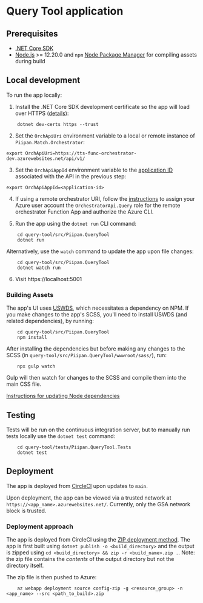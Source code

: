 # Query Tool application

## Prerequisites
- [.NET Core SDK](https://dotnet.microsoft.com/download)
- [Node.js](https://nodejs.org/en/) >= 12.20.0 and `npm` [Node Package Manager](https://docs.npmjs.com/downloading-and-installing-node-js-and-npm) for compiling assets during build

## Local development
To run the app locally:
1. Install the .NET Core SDK development certificate so the app will load over HTTPS ([details](https://docs.microsoft.com/en-us/aspnet/core/security/enforcing-ssl?view=aspnetcore-3.1&tabs=visual-studio#trust-the-aspnet-core-https-development-certificate-on-windows-and-macos)):
```
    dotnet dev-certs https --trust
```

2. Set the `OrchApiUri` environment variable to a local or remote instance of `Piipan.Match.Orchestrator`:
```
export OrchApiUri=https://tts-func-orchestrator-dev.azurewebsites.net/api/v1/
```

3. Set the `OrchApiAppId` environment variable to the [application ID](../../docs/securing-internal-apis.md#application-id-uri) associated with the API in the previous step:
```
export OrchApiAppId=<application-id>
```

4. If using a remote orchestrator URI, follow the [instructions](../../docs/securing-internal-apis.md) to assign your Azure user account the `OrchestratorApi.Query` role for the remote orchestrator Function App and authorize the Azure CLI.

5. Run the app using the `dotnet run` CLI command:
```
    cd query-tool/src/Piipan.QueryTool
    dotnet run
```
Alternatively, use the `watch` command to update the app upon file changes:
```
    cd query-tool/src/Piipan.QueryTool
    dotnet watch run
```

6. Visit https://localhost:5001


### Building Assets

The app's UI uses [USWDS](https://designsystem.digital.gov/), which necessitates a dependency on NPM. If you make changes to the app's SCSS, you'll need to install USWDS (and related dependencies), by running:
```
    cd query-tool/src/Piipan.QueryTool
    npm install
```

After installing the dependencies but before making any changes to the SCSS (in `query-tool/src/Piipan.QueryTool/wwwroot/sass/`), run:
```
    npx gulp watch
```

Gulp will then watch for changes to the SCSS and compile them into the main CSS file.

[Instructions for updating Node dependencies](../../docs/node.md)

## Testing

Tests will be run on the continuous integration server, but
to manually run tests locally use the `dotnet test` command:
```
    cd query-tool/tests/Piipan.QueryTool.Tests
    dotnet test
```

## Deployment

The app is deployed from [CircleCI](https://app.circleci.com/pipelines/github/18F/piipan) upon updates to `main`.

Upon deployment, the app can be viewed via a trusted network at `https://<app_name>.azurewebsites.net/`. Currently, only the GSA network block is trusted.

### Deployment approach

The app is deployed from CircleCI using the [ZIP deployment method](https://docs.microsoft.com/en-us/azure/app-service/deploy-zip). The app is first built using `dotnet publish -o <build_directory>` and the output is zipped using `cd <build_directory> && zip -r <build_name>.zip .`. Note: the zip file contains the *contents* of the output directory but not the directory itself.

The zip file is then pushed to Azure:

```
    az webapp deployment source config-zip -g <resource_group> -n <app_name> --src <path_to_build>.zip
```
